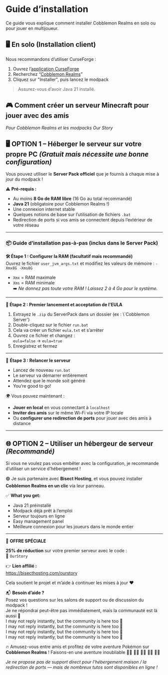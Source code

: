 # Guide d’installation

Ce guide vous explique comment installer Cobblemon Realms en solo ou pour jouer en multijoueur.

## 🖥️ En solo (Installation client)

Nous recommandons d’utiliser CurseForge :

1. Ouvrez l’[application CurseForge](https://www.curseforge.com/download/app)
2. Recherchez “[Cobblemon Realms](https://www.curseforge.com/minecraft/modpacks/cobblemon-realms)”
3. Cliquez sur "Installer", puis lancez le modpack

> Assurez-vous d’avoir Java 21 installé.

## 🎮 Comment créer un serveur Minecraft pour jouer avec des amis

_Pour Cobblemon Realms et les modpacks Our Story_

## 🖥️ OPTION 1 – Héberger le serveur sur votre propre PC _(Gratuit mais nécessite une bonne configuration)_

Vous pouvez utiliser le **Server Pack officiel** que je fournis à chaque mise à jour du modpack !

⚠️ **Pré-requis :**

- Au moins **8 Go de RAM libre** (16 Go au total recommandé)
- **Java 21** (obligatoire pour Cobblemon Realms !)
- Une connexion internet stable
- Quelques notions de base sur l’utilisation de fichiers `.bat`
- Redirection de ports si vos amis se connectent depuis l’extérieur de votre réseau

---

### 📦 Guide d’installation pas-à-pas (inclus dans le Server Pack)

**🛠️ Étape 1 : Configurer la RAM (facultatif mais recommandé)**\
Ouvrez le fichier `user_jvm_args.txt` et modifiez les valeurs de mémoire :
`-Xmx8G -Xms8G`

- `Xmx` = RAM maximale
- `Xms` = RAM minimale\
   ➡️ _Ne donnez pas toute votre RAM ! Laissez 2 à 4 Go pour le système._

---

**📜 Étape 2 : Premier lancement et acceptation de l’EULA**

1. Extrayez le `.zip` du ServerPack dans un dossier (ex : \\\`Cobblemon Server')
2. Double-cliquez sur le fichier `run.bat`
3. Cela va créer un fichier `eula.txt` et s’arrêter
4. Ouvrez ce fichier et changez :\
   `eula=false` → `eula=true`
5. Enregistrez et fermez

---

🔄 **Étape 3 : Relancer le serveur**

- Lancez de nouveau `run.bat`
- Le serveur va démarrer entièrement
- Attendez que le monde soit généré
- You’re good to go!

🌍 Vous pouvez maintenant :

- **Jouer en local** en vous connectant à `localhost`
- **Inviter des amis** sur le même Wi-Fi via votre IP locale
- Ou **configurer une redirection de ports** pour jouer avec des amis à distance

---

## 🌐 OPTION 2 – Utiliser un hébergeur de serveur _(Recommandé)_

Si vous ne voulez pas vous embêter avec la configuration, je recommande d’utiliser un service d’hébergement !

🟢 Je suis partenaire avec **Bisect Hosting**, et vous pouvez installer **Cobblemon Realms en un clic** via leur panneau.

✅ **What you get:**

- Java 21 préinstallé
- Modpack déjà prêt à l’emploi
- Serveur toujours en ligne
- Easy management panel
- Meilleure connexion pour les joueurs dans le monde entier

---

🎁 **OFFRE SPÉCIALE**

**25% de réduction** sur votre premier serveur avec le code :\
🧡 `OurStory`

👉 **Lien affilié :**\
https://bisecthosting.com/ourstory

Cela soutient le projet et m’aide à continuer les mises à jour ❤️

📬 **Besoin d’aide ?**\
Posez vos questions sur les salons de support ou de discussion du modpack !\
Je ne répondrai peut-être pas immédiatement, mais la communauté est là aussi :speech_balloon:\
I may not reply instantly, but the community is here too :speech_balloon:\
I may not reply instantly, but the community is here too :speech_balloon:\
I may not reply instantly, but the community is here too :speech_balloon:\
I may not reply instantly, but the community is here too :speech_balloon:

🔥 Amusez-vous entre amis et profitez de votre aventure Pokémon sur **Cobblemon Realms** !
Faisons-en une aventure inoubliable 🧭✨ 🧭✨ 🧭✨ 🧭✨ 🧭✨

_Je ne propose pas de support direct pour l’hébergement maison / la redirection de ports — mais de nombreux tutos sont disponibles en ligne !_
